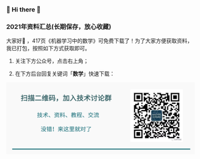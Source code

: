 ### 🙋 Hi there 🌱
### 2021年资料汇总(长期保存，放心收藏)

大家好👯 ，417页《机器学习中的数学》可免费下载了！为了大家方便获取资料，我已打包，按照如下方式获取即可。


1. 关注下方公众号，点击右上角；

2. 在下方后台回复关键词「**数学**」快速下载：

![图片](https://github.com/ChenXi-code/material/blob/main/mt/%E5%BA%95%E5%9B%BE2.png)









